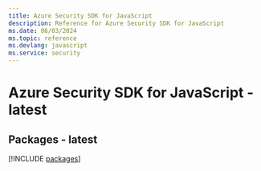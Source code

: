 ```yaml
---
title: Azure Security SDK for JavaScript
description: Reference for Azure Security SDK for JavaScript
ms.date: 06/03/2024
ms.topic: reference
ms.devlang: javascript
ms.service: security
---
```

# Azure Security SDK for JavaScript - latest
## Packages - latest
[!INCLUDE [packages](security-index.md)]